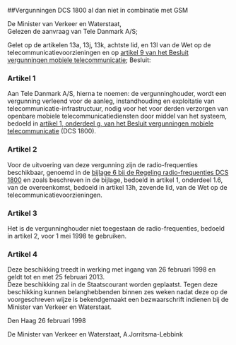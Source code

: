 <meta http-equiv='Content-Type' content='text/html; charset=utf-8' />

##Vergunningen DCS 1800 al dan niet in combinatie met GSM

De Minister van Verkeer en Waterstaat,  
Gelezen de aanvraag van Tele Danmark A/S;

Gelet op de artikelen 13a, 13j, 13k, achtste lid, en 13l van de Wet op de telecommunicatievoorzieningen en op [artikel 9 van het Besluit vergunningen mobiele telecommunicatie](../../../../../../../../../../../AMvB/besluit/vergunningen/mobiele/telecommunicatie/BWBR0006857/README.md);
Besluit:    

### Artikel  1  

Aan Tele Danmark A/S, hierna te noemen: de vergunninghouder, wordt een vergunning verleend voor de aanleg, instandhouding en exploitatie van telecommunicatie-infrastructuur, nodig voor het voor derden verzorgen van openbare mobiele telecommunicatiediensten door middel van het systeem, bedoeld in [artikel 1, onderdeel g, van het Besluit vergunningen mobiele telecommunicatie](../../../../../../../../../../../AMvB/besluit/vergunningen/mobiele/telecommunicatie/BWBR0006857/README.md) (DCS 1800).  

### Artikel  2  

Voor de uitvoering van deze vergunning zijn de radio-frequenties beschikbaar, genoemd in de [bijlage 6 bij de Regeling radio-frequenties DCS 1800](../../../../../../../../../../../ministeriele-regeling/regeling/radio-frequenties/dcs/1800/BWBR0009046/README.md) en zoals beschreven in de bijlage, bedoeld in artikel 1, onderdeel 1.6, van de overeenkomst, bedoeld in artikel 13h, zevende lid, van de Wet op de telecommunicatievoorzieningen.  

### Artikel  3  

Het is de vergunninghouder niet toegestaan de radio-frequenties, bedoeld in artikel 2, voor 1 mei 1998 te gebruiken.  

### Artikel  4  

Deze beschikking treedt in werking met ingang van 26 februari 1998 en geldt tot en met 25 februari 2013.  
Deze beschikking zal in de Staatscourant worden geplaatst. Tegen deze beschikking kunnen belanghebbenden binnen zes weken nadat deze op de voorgeschreven wijze is bekendgemaakt een bezwaarschrift indienen bij de Minister van Verkeer en Waterstaat.   

Den Haag 
26 februari 1998    

De 
Minister van Verkeer en Waterstaat, 
A.Jorritsma-Lebbink    

